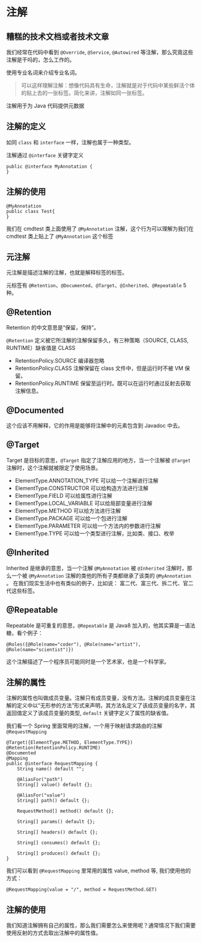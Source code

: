 # 注解



## 糟糕的技术文档或者技术文章

我们经常在代码中看到 `@Override`, `@Service`, `@Autowired` 等注解，那么究竟这些注解是干吗的，怎么工作的。

使用专业名词来介绍专业名词。

> 可以这样理解注解：想像代码具有生命，注解就是对于代码中某些鲜活个体的贴上去的一张标签。简化来讲，注解如同一张标签。

注解用于为 Java 代码提供元数据

## 注解的定义

如同 `class` 和 `interface` 一样，注解也属于一种类型。

注解通过 `@interface` 关键字定义

```
public @interface MyAnnotation {
}
```

## 注解的使用

```
@MyAnnotation
public class Test{
}
```
我们在 cmdtest 类上面使用了 `@MyAnnotation` 注解，这个行为可以理解为我们在 cmdtest 类上贴上了 `@MyAnnotation` 这个标签

## 元注解

元注解是描述注解的注解，也就是解释标签的标签。

元标签有 `@Retention`、`@Documented`、`@Target`、`@Inherited`、`@Repeatable` 5 种。


## @Retention

Retention 的中文意思是“保留，保持”。

`@Retention` 定义被它所注解的注解保留多久，有三种策略（SOURCE, CLASS, RUNTIME）缺省值是 CLASS

- RetentionPolicy.SOURCE 编译器忽略
- RetentionPolicy.CLASS 注解保留在 class 文件中，但是运行时不被 VM 保留。
- RetentionPolicy.RUNTIME 保留至运行时。既可以在运行时通过反射去获取注解信息。

## @Documented

这个应该不用解释，它的作用是能够将注解中的元素包含到 Javadoc 中去。

## @Target

Target 是目标的意思，`@Target` 指定了注解应用的地方，当一个注解被 `@Target` 注解时，这个注解就被限定了使用场景。

- ElementType.ANNOTATION_TYPE 可以给一个注解进行注解
- ElementType.CONSTRUCTOR 可以给构造方法进行注解
- ElementType.FIELD 可以给属性进行注解
- ElementType.LOCAL_VARIABLE 可以给局部变量进行注解
- ElementType.METHOD 可以给方法进行注解
- ElementType.PACKAGE 可以给一个包进行注解
- ElementType.PARAMETER 可以给一个方法内的参数进行注解
- ElementType.TYPE 可以给一个类型进行注解，比如类、接口、枚举

## @Inherited

Inherited 是继承的意思，当一个注解 `@MyAnnotation` 被 `@Inherited` 注解时，那么一个被 `@MyAnnotation` 注解的类他的所有子类都继承了该类的 `@MyAnnotation` 。
在我们现实生活中也有类似的例子，比如说： 富二代、富三代、拆二代、官二代这些标签。

## @Repeatable

Repeatable 是可重复的意思，`@Repeatable` 是 Java8 加入的，他其实算是一语法糖，看个例子：

```
@Roles({@Role(name="coder"), @Role(name="artist"), @Role(name="scientist")}) 
```

这个注解描述了一个程序员可能同时是一个艺术家，也是一个科学家。


## 注解的属性

注解的属性也叫做成员变量。注解只有成员变量，没有方法。注解的成员变量在注解的定义中以“无形参的方法”形式来声明，其方法名定义了该成员变量的名字，其返回值定义了该成员变量的类型, `default`  关键字定义了属性的缺省值。

我们看一个 Spring 里面常用的注解，一个用于映射请求路由的注解 `@RequestMapping`

```
@Target({ElementType.METHOD, ElementType.TYPE})
@Retention(RetentionPolicy.RUNTIME)
@Documented
@Mapping
public @interface RequestMapping {
    String name() default "";

    @AliasFor("path")
    String[] value() default {};

    @AliasFor("value")
    String[] path() default {};

    RequestMethod[] method() default {};

    String[] params() default {};

    String[] headers() default {};

    String[] consumes() default {};

    String[] produces() default {};
}
```

我们可以看到 `@RequestMapping` 里常用的属性 value, method 等, 我们使用他的方式：

```
@RequestMapping(value = "/", method = RequestMethod.GET)
```

## 注解的使用

我们知道注解拥有自己的属性，那么我们需要怎么来使用呢？通常情况下我们需要使用反射的方式去取出注解中的属性值。


